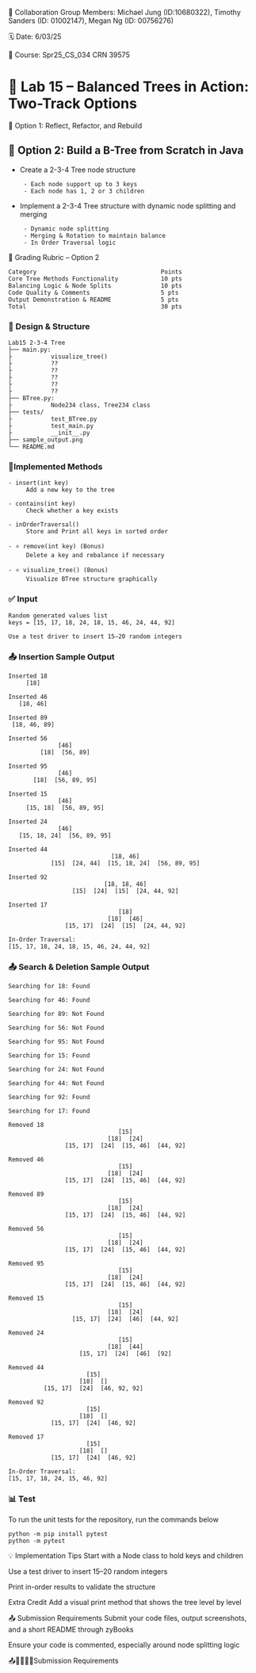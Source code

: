 💬 Collaboration Group Members: Michael Jung (ID:10680322), Timothy Sanders (ID: 01002147), Megan Ng (ID: 00756276)

🗓 Date: 6/03/25

📌 Course: Spr25_CS_034 CRN 39575

# 🌳 Lab 15 – Balanced Trees in Action: Two-Track Options

🔧 Option 1: Reflect, Refactor, and Rebuild

## 🧪 Option 2: Build a B-Tree from Scratch in Java

- Create a 2-3-4 Tree node structure
  
       - Each node support up to 3 keys
       - Each node has 1, 2 or 3 children
- Implement a 2-3-4 Tree structure with dynamic node splitting and merging
  
       - Dynamic node splitting
       - Merging & Rotation to maintain balance
       - In Order Traversal logic


🧾 Grading Rubric – Option 2
```
Category	                               Points
Core Tree Methods Functionality	           10 pts
Balancing Logic & Node Splits	           10 pts
Code Quality & Comments	                   5 pts
Output Demonstration & README	           5 pts
Total	                                   30 pts
```
### 🧠 Design & Structure
```
Lab15 2-3-4 Tree
├── main.py:
├           visualize_tree()
├           ??
├           ??
├           ??
├           ??
├           ??
├── BTree.py: 
├           Node234 class, Tree234 class
├── tests/
├           test_BTree.py
├           test_main.py
├           __init__.py  
├── sample_output.png
└── README.md
```
### 🔨Implemented Methods
```
- insert(int key)
     Add a new key to the tree

- contains(int key)
     Check whether a key exists

- inOrderTraversal()
     Store and Print all keys in sorted order

- ⭐ remove(int key) (Bonus)
     Delete a key and rebalance if necessary

- ⭐ visualize_tree() (Bonus)
     Visualize BTree structure graphically
```
### ✅ Input
```
Random generated values list
keys = [15, 17, 18, 24, 18, 15, 46, 24, 44, 92]
```
```
Use a test driver to insert 15–20 random integers
```

### 📤 Insertion Sample Output
```
Inserted 18
     [18]

Inserted 46
   [18, 46]

Inserted 89
 [18, 46, 89]

Inserted 56
              [46]
         [18]  [56, 89]

Inserted 95
              [46]
       [18]  [56, 89, 95]

Inserted 15
              [46]
     [15, 18]  [56, 89, 95]

Inserted 24
              [46]
   [15, 18, 24]  [56, 89, 95]

Inserted 44
                             [18, 46]
            [15]  [24, 44]  [15, 18, 24]  [56, 89, 95]

Inserted 92
                           [18, 18, 46]
                  [15]  [24]  [15]  [24, 44, 92]

Inserted 17
                               [18]
                            [18]  [46]
                [15, 17]  [24]  [15]  [24, 44, 92]

In-Order Traversal:
[15, 17, 18, 24, 18, 15, 46, 24, 44, 92]
```


### 📤 Search & Deletion Sample Output
```
Searching for 18: Found

Searching for 46: Found

Searching for 89: Not Found

Searching for 56: Not Found

Searching for 95: Not Found

Searching for 15: Found

Searching for 24: Not Found

Searching for 44: Not Found

Searching for 92: Found

Searching for 17: Found

Removed 18
                               [15]
                            [18]  [24]
                [15, 17]  [24]  [15, 46]  [44, 92]

Removed 46
                               [15]
                            [18]  [24]
                [15, 17]  [24]  [15, 46]  [44, 92]

Removed 89
                               [15]
                            [18]  [24]
                [15, 17]  [24]  [15, 46]  [44, 92]

Removed 56
                               [15]
                            [18]  [24]
                [15, 17]  [24]  [15, 46]  [44, 92]

Removed 95
                               [15]
                            [18]  [24]
                [15, 17]  [24]  [15, 46]  [44, 92]

Removed 15
                               [15]
                            [18]  [24]
                  [15, 17]  [24]  [46]  [44, 92]

Removed 24
                               [15]
                            [18]  [44]
                    [15, 17]  [24]  [46]  [92]

Removed 44
                      [15]
                    [18]  []
          [15, 17]  [24]  [46, 92, 92]

Removed 92
                      [15]
                    [18]  []
            [15, 17]  [24]  [46, 92]

Removed 17
                      [15]
                    [18]  []
            [15, 17]  [24]  [46, 92]

In-Order Traversal:
[15, 17, 18, 24, 15, 46, 92]
```


### 📊 Test
To run the unit tests for the repository, run the commands below
```
python -m pip install pytest
python -m pytest
```

💡 Implementation Tips
Start with a Node class to hold keys and children

Use a test driver to insert 15–20 random integers

Print in-order results to validate the structure

 Extra Credit
Add a visual print method that shows the tree level by level

📤 Submission Requirements
Submit your code files, output screenshots, and a short README through zyBooks

Ensure your code is commented, especially around node splitting logic

📤🧾✅✅✅Submission Requirements



